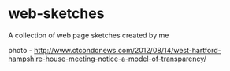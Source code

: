 # web-sketches

A collection of web page sketches created by me

photo - http://www.ctcondonews.com/2012/08/14/west-hartford-hampshire-house-meeting-notice-a-model-of-transparency/
